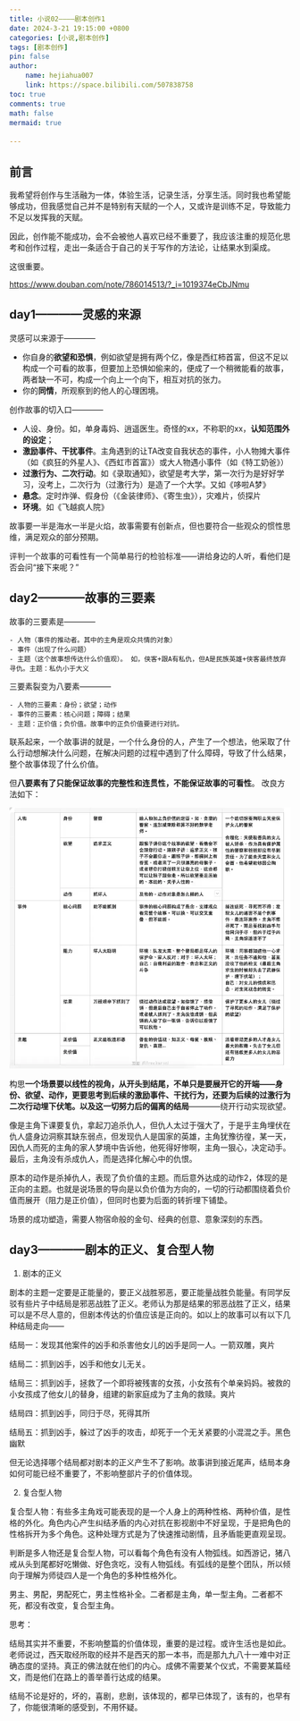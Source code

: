 ```yaml
---
title: 小说02————剧本创作1
date: 2024-3-21 19:15:00 +0800
categories: [小说,剧本创作]
tags: [剧本创作]
pin: false
author: 
    name: hejiahua007
    link: https://space.bilibili.com/507838758
toc: true
comments: true
math: false
mermaid: true

---
```


## 前言

我希望将创作与生活融为一体，体验生活，记录生活，分享生活。同时我也希望能够成功，但我感觉自己并不是特别有天赋的一个人，又或许是训练不足，导致能力不足以发挥我的天赋。

因此，创作能不能成功，会不会被他人喜欢已经不重要了，我应该注重的规范化思考和创作过程，走出一条适合于自己的关于写作的方法论，让结果水到渠成。

这很重要。

https://www.douban.com/note/786014513/?_i=1019374eCbJNmu

## day1————灵感的来源

灵感可以来源于————

- 你自身的**欲望和恐惧**，例如欲望是拥有两个亿，像是西红柿首富，但这不足以构成一个可看的故事，但要加上恐惧如偷来的，便成了一个稍微能看的故事，两者缺一不可，构成一个向上一个向下，相互对抗的张力。
- 你的**同情**，所观察到的他人的心理困境。

创作故事的切入口————

- 人设、身份。如，单身毒妈、逍遥医生。奇怪的xx，不称职的xx，**认知范围外的设定**；
- **激励事件、干扰事件**。主角遇到的让TA改变自我状态的事件，小人物摊大事件（如《疯狂的外星人》、《西虹市首富》）或大人物遇小事件（如《特工奶爸》） 
- **过激行为、二次行动**。如《录取通知》，欲望是考大学，第一次行为是好好学习，没考上，二次行为（过激行为）是造了一个大学。又如《哆啦A梦》 
- **悬念**。定时炸弹、假身份（《金装律师》、《寄生虫》），灾难片，侦探片 
- **环境**。如《飞越疯人院》 

故事要一半是海水一半是火焰，故事需要有创新点，但也要符合一些观众的惯性思维，满足观众的部分预期。

评判一个故事的可看性有一个简单易行的检验标准——讲给身边的人听，看他们是否会问“接下来呢？” 

## day2————故事的三要素

故事的三要素是————

    - 人物（事件的推动者。其中的主角是观众共情的对象）
    - 事件（出现了什么问题）
    - 主题（这个故事想传达什么价值观）。 如，侠客+跟A有私仇，但A是民族英雄+侠客最终放弃寻仇。主题：私仇小于大义 

三要素裂变为八要素————

    - 人物的三要素：身份；欲望；动作 
    - 事件的三要素：核心问题；障碍；结果 
    - 主题：正价值；负价值。故事中的正负价值要进行对抗。 

联系起来，一个故事讲的就是，一个什么身份的人，产生了一个想法，他采取了什么行动想解决什么问题，在解决问题的过程中遇到了什么障碍，导致了什么结果，整个故事体现了什么价值。 

但**八要素有了只能保证故事的完整性和连贯性，不能保证故事的可看性**。 改良方法如下：

![image](/assets/blog_res/2024-3-21-novel_2/image.png)

构思**一个场景要以线性的视角，从开头到结尾，不单只是要展开它的开端——身份、欲望、动作，更要思考到后续的激励事件、干扰行为，还要为后续的过激行为二次行动埋下伏笔。以及这一切努力后的偏离的结局**————绕开行动实现欲望。

像是主角下课要复仇，拿起刀追杀仇人，但仇人太过于强大了，于是乎主角埋伏在仇人盛身边洞察其缺东弱点，但发现仇人是国家的英雄，主角犹豫彷徨，某一天，因仇人而死的主角的家人梦境中告诉他，他死得好惨啊，主角一狠心，决定动手。最后，主角没有杀成仇人，而是选择化解心中的仇恨。

原本的动作是杀掉仇人，表现了负价值的主题。而后意外达成的动作2，体现的是正向的主题。也就是说场景的导向是以负价值为方向的，一切的行动都围绕着负价值而展开（阻力是正价值），但同时也要为后面的转折埋下铺垫。

场景的成功塑造，需要人物宿命般的金句、经典的创意、意象深刻的东西。

## day3————剧本的正义、复合型人物

1. 剧本的正义

剧本的主题一定要是正能量的，要正义战胜邪恶，要正能量战胜负能量。有同学反驳有些片子中结局是邪恶战胜了正义。老师认为那是结果的邪恶战胜了正义，结果可以是不尽人意的，但剧本传达的价值应该是正向的。如以上的故事可以有以下几种结局走向——

结局一：发现其他案件的凶手和杀害他女儿的凶手是同一人。一箭双雕，爽片 

结局二：抓到凶手，凶手和他女儿无关。

结局三：抓到凶手，拯救了一个即将被残害的女孩，小女孩有个单亲妈妈。被救的小女孩成了他女儿的替身，组建的新家庭成为了主角的救赎。爽片 

结局四：抓到凶手，同归于尽，死得其所 

结局五：抓到凶手，躲过了凶手的攻击，却死于一个无关紧要的小混混之手。黑色幽默

但无论选择哪个结局都对剧本的正义产生不了影响。故事讲到接近尾声，结局本身如何可能已经不重要了，不影响整部片子的价值体现。

2. 复合型人物

复合型人物：有些多主角戏可能表现的是一个人身上的两种性格、两种价值，是性格的外化。角色内心产生纠结矛盾的内心对抗在影视剧中不好呈现，于是把角色的性格拆开为多个角色。这种处理方式是为了快速推动剧情，且矛盾能更直观呈现。

判断是多人物还是复合型人物，可以看每个角色有没有人物弧线。如西游记，猪八戒从头到尾都好吃懒做、好色贪吃，没有人物弧线。有弧线的是整个团队，所以倾向于理解为师徒四人是一个角色的多种性格外化。 

男主、男配，男配死亡，男主性格补全。二者都是主角，单一型主角。二者都不死，都没有改变，复合型主角。

思考：

结局其实并不重要，不影响整篇的价值体现，重要的是过程。或许生活也是如此。老师说过，西天取经所取的经并不是西天的那一本书，而是那九九八十一难中对正确态度的坚持。真正的佛法就在他们的内心。成佛不需要某个仪式，不需要某篇经文，而是他们在路上的善举善行达成的结果。

结局不论是好的，坏的，喜剧，悲剧，该体现的，都早已体现了，该有的，也早有了，你能很清晰的感受到，不用怀疑。









































